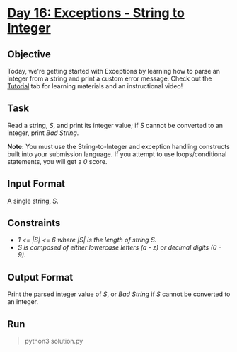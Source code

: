 # [Day 16: Exceptions - String to Integer](https://www.hackerrank.com/challenges/30-exceptions-string-to-integer/problem)

## Objective
Today, we're getting started with Exceptions by learning how to parse an integer from a string and print a custom error message. Check out the [Tutorial](https://www.hackerrank.com/challenges/30-exceptions-string-to-integer/tutorial) tab for learning materials and an instructional video!

## Task
Read a string, *S*, and print its integer value; if *S* cannot be converted to an integer, print *Bad String*.

**Note:** You must use the String-to-Integer and exception handling constructs built into your submission language. If you attempt to use loops/conditional statements, you will get a *0* score.

## Input Format
A single string, *S*.

## Constraints
* *1 <= |S| <= 6 where *|S|* is the length of string *S*.*
* *S is composed of either lowercase letters (a - z) or decimal digits (0 - 9).*

## Output Format
Print the parsed integer value of *S*, or *Bad String* if *S* cannot be converted to an integer.

## Run
> python3 solution.py